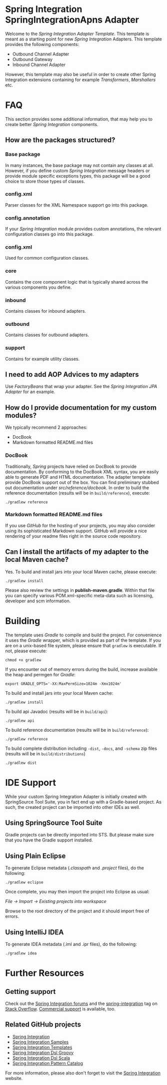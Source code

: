 Spring Integration SpringIntegrationApns Adapter
=================================================

Welcome to the *Spring Integration Adapter Template*. This template is meant as a starting point for new *Spring Integration* Adapters. This template provides the following components:

* Outbound Channel Adapter
* Outbound Gateway
* Inbound Channel Adapter

However, this template may also be useful in order to create other Spring Integration extensions containing for example *Transformers*, *Marshallers* etc.

# FAQ

This section provides some additional information, that may help you to create better *Spring Integration* components. 

## How are the packages structured?

### Base package

In many instances, the base package may not contain any classes at all. However, if you define custom *Spring Integration* message headers or provide module specific exceptions types, this package will be a good choice to store those types of classes.

### config.xml

Parser classes for the XML Namespace support go into this package.

### config.annotation

If your *Spring Integration* module provides custom annotations, the relevant configuration classes go into this package.

### config.xml

Used for common configuration classes.

### core

Contains the core component logic that is typically shared across the various components you define.

### inbound

Contains classes for inbound adapters.

### outbound

Contains classes for outbound adapters.

### support

Contains for example utility classes.

## I need to add AOP Advices to my adapters

Use *FactoryBeans* that wrap your adapter. See the *Spring Integration JPA Adapter* for an example.

## How do I provide documentation for my custom modules?

We typically recommend 2 approaches:

* DocBook
* Markdown formatted README.md files

### DocBook

Traditionally, *Spring* projects have relied on DocBook to provide documentation. By conforming to the DocBook XML syntax, you are easily able to generate PDF and HTML documentation. The adapter template provide DocBook support out of the box. You can find preliminary stubbed out documentation under *src/reference/docbook*. In order to build the reference documentation (results will be in `build/reference`), execute:

    ./gradlew reference

### Markdown formatted README.md files

If you use *GitHub* for the hosting of your projects, you may also consider using its sophisticated Markdown support. GitHub will provide a nice rendering of your readme files right in the source code repository.

## Can I install the artifacts of my adapter to the local Maven cache?

Yes. To build and install jars into your local Maven cache, please execute:

    ./gradlew install

Please also review the settings in **publish-maven.gradle**. Within that file you can specify various POM.xml-specific meta-data such as licensing, developer and scm information.

# Building

The template uses *Gradle* to compile and build the project. For convenience it uses the *Gradle* wrapper, which is provided as part of the template. If you are on a unix-based file system, please ensure that `gradlew` is executable. If not, please execute:

	chmod +x gradlew

If you encounter out of memory errors during the build, increase available the heap and permgen for *Gradle*:

    export GRADLE_OPTS='-XX:MaxPermSize=1024m -Xmx1024m'

To build and install jars into your local Maven cache:

    ./gradlew install

To build api Javadoc (results will be in `build/api`):

    ./gradlew api

To build reference documentation (results will be in `build/reference`):

    ./gradlew reference

To build complete distribution including `-dist`, `-docs`, and `-schema` zip files (results will be in `build/distributions`)

    ./gradlew dist

# IDE Support

While your custom Spring Integration Adapter is initially created with SpringSource Tool Suite, you in fact end up with a Gradle-based project. As such, the created project can be imported into other IDEs as well.

## Using SpringSource Tool Suite

Gradle projects can be directly imported into STS. But please make sure that you have the Gradle support installed.

## Using Plain Eclipse

To generate Eclipse metadata (*.classpath* and *.project* files), do the following:

    ./gradlew eclipse

Once complete, you may then import the project into Eclipse as usual:

 *File -> Import -> Existing projects into workspace*

Browse to the root directory of the project and it should import free of errors.

## Using IntelliJ IDEA

To generate IDEA metadata (.iml and .ipr files), do the following:

    ./gradlew idea

# Further Resources

## Getting support

Check out the [Spring Integration forums][] and the [spring-integration][spring-integration tag] tag
on [Stack Overflow][]. [Commercial support][] is available, too.

## Related GitHub projects

* [Spring Integration][]
* [Spring Integration Samples][]
* [Spring Integration Templates][]
* [Spring Integration Dsl Groovy][]
* [Spring Integration Dsl Scala][]
* [Spring Integration Pattern Catalog][]

For more information, please also don't forget to visit the [Spring Integration][] website.

[Spring Integration]: https://github.com/SpringSource/spring-integration
[Commercial support]: http://springsource.com/support/springsupport
[Spring Integration forums]: http://forum.springsource.org/forumdisplay.php?42-Integration
[spring-integration tag]: http://stackoverflow.com/questions/tagged/spring-integration
[Spring Integration Samples]: https://github.com/SpringSource/spring-integration-samples
[Spring Integration Templates]: https://github.com/SpringSource/spring-integration-templates/tree/master/si-sts-templates
[Spring Integration Dsl Groovy]: https://github.com/SpringSource/spring-integration-dsl-groovy
[Spring Integration Dsl Scala]: https://github.com/SpringSource/spring-integration-dsl-scala
[Spring Integration Pattern Catalog]: https://github.com/SpringSource/spring-integration-pattern-catalog
[Stack Overflow]: http://stackoverflow.com/faq
